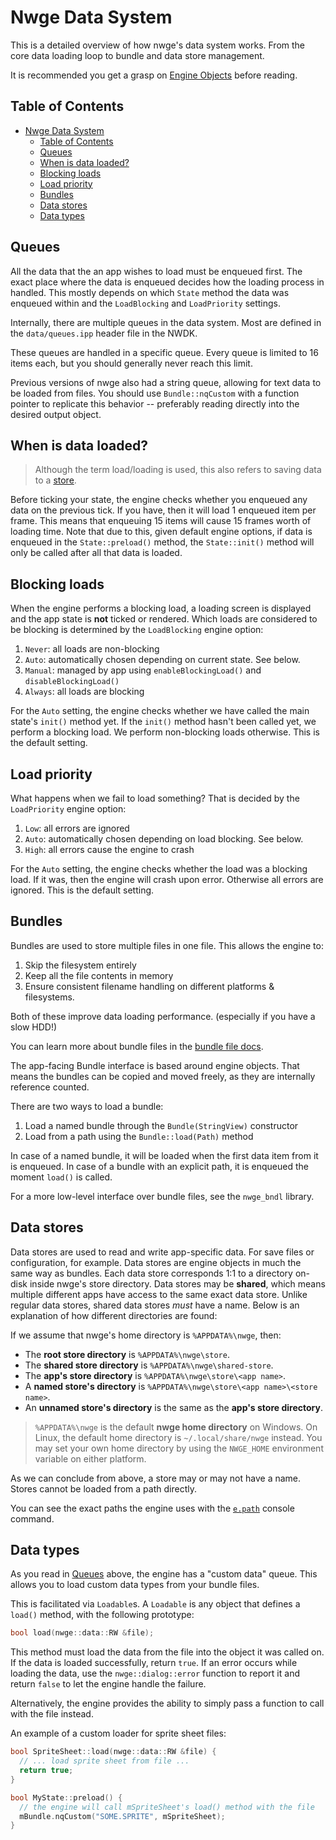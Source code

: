 # Nwge Data System

This is a detailed overview of how nwge's data system works. From the core data
loading loop to bundle and data store management.

It is recommended you get a grasp on [Engine Objects](OBJECTS) before reading.

## Table of Contents

* [Nwge Data System](#nwge-data-system)
  * [Table of Contents](#table-of-contents)
  * [Queues](#queues)
  * [When is data loaded?](#when-is-data-loaded)
  * [Blocking loads](#blocking-loads)
  * [Load priority](#load-priority)
  * [Bundles](#bundles)
  * [Data stores](#data-stores)
  * [Data types](#data-types)

## Queues

All the data that the an app wishes to load must be enqueued first. The exact
place where the data is enqueued decides how the loading process in handled.
This mostly depends on which `State` method the data was enqueued within and the
`LoadBlocking` and `LoadPriority` settings.

Internally, there are multiple queues in the data system. Most are defined in
the `data/queues.ipp` header file in the NWDK.

These queues are handled in a specific queue. Every queue is limited to 16 items
each, but you should generally never reach this limit.

Previous versions of nwge also had a string queue, allowing for text data to
be loaded from files. You should use `Bundle::nqCustom` with a function
pointer to replicate this behavior -- preferably reading directly into the
desired output object.

## When is data loaded?

> Although the term load/loading is used, this also refers to saving data to a
> [store](#data-stores).

Before ticking your state, the engine checks whether you enqueued any data on
the previous tick. If you have, then it will load 1 enqueued item per frame.
This means that enqueuing 15 items will cause 15 frames worth of loading time.
Note that due to this, given default engine options, if data is enqueued in the
`State::preload()` method, the `State::init()` method will only be called after
all that data is loaded.

## Blocking loads

When the engine performs a blocking load, a loading screen is displayed and the
app state is **not** ticked or rendered. Which loads are considered to be
blocking is determined by the `LoadBlocking` engine option:

1. `Never`: all loads are non-blocking
2. `Auto`: automatically chosen depending on current state. See below.
3. `Manual`: managed by app using `enableBlockingLoad()` and
   `disableBlockingLoad()`
4. `Always`: all loads are blocking

For the `Auto` setting, the engine checks whether we have called the main
state's `init()` method yet. If the `init()` method hasn't been called yet, we
perform a blocking load. We perform non-blocking loads otherwise. This is the
default setting.

## Load priority

What happens when we fail to load something? That is decided by the
`LoadPriority` engine option:

1. `Low`: all errors are ignored
2. `Auto`: automatically chosen depending on load blocking. See below.
3. `High`: all errors cause the engine to crash

For the `Auto` setting, the engine checks whether the load was a blocking load.
If it was, then the engine will crash upon error. Otherwise all errors are
ignored. This is the default setting.

## Bundles

Bundles are used to store multiple files in one file. This allows the engine to:

1. Skip the filesystem entirely
2. Keep all the file contents in memory
3. Ensure consistent filename handling on different platforms & filesystems.

Both of these improve data loading performance. (especially if you have a
slow HDD!)

You can learn more about bundle files in the [bundle file docs](BUNDLE).

The app-facing Bundle interface is based around engine objects. That means the
bundles can be copied and moved freely, as they are internally reference
counted.

There are two ways to load a bundle:

1. Load a named bundle through the `Bundle(StringView)` constructor
2. Load from a path using the `Bundle::load(Path)` method

In case of a named bundle, it will be loaded when the first data
item from it is enqueued. In case of a bundle with an explicit path, it is
enqueued the moment `load()` is called.

For a more low-level interface over bundle files, see the `nwge_bndl` library.

## Data stores

Data stores are used to read and write app-specific data. For save files or
configuration, for example. Data stores are engine objects in much the same way
as bundles. Each data store corresponds 1:1 to a directory on-disk inside nwge's
store directory. Data stores may be **shared**, which means multiple different
apps have access to the same exact data store. Unlike regular data stores,
shared data stores *must* have a name. Below is an explanation of how different
directories are found:

If we assume that nwge's home directory is `%APPDATA%\nwge`, then:

* The **root store directory** is `%APPDATA%\nwge\store`.
* The **shared store directory** is `%APPDATA%\nwge\shared-store`.
* The **app's store directory** is `%APPDATA%\nwge\store\<app name>`.
* A **named store's directory** is `%APPDATA%\nwge\store\<app name>\<store
  name>`.
* An **unnamed store's directory** is the same as the **app's store directory**.

> `%APPDATA%\nwge` is the default **nwge home directory** on Windows. On Linux,
> the default home directory is `~/.local/share/nwge` instead. You may set your
> own home directory by using the `NWGE_HOME` environment variable on either
> platform.

As we can conclude from above, a store may or may not have a name. Stores cannot
be loaded from a path directly.

You can see the exact paths the engine uses with the [`e.path`](CONSOLE#epath)
console command.

## Data types

As you read in [Queues](#queues) above, the engine has a "custom data" queue.
This allows you to load custom data types from your bundle files.

This is facilitated via `Loadable`s. A `Loadable` is any object that defines a
`load()` method, with the following prototype:

```c++
bool load(nwge::data::RW &file);
```

This method must load the data from the file into the object it was called on.
If the data is loaded successfully, return `true`. If an error occurs while
loading the data, use the `nwge::dialog::error` function to report it and return
`false` to let the engine handle the failure.

Alternatively, the engine provides the ability to simply pass a function to call
with the file instead.

An example of a custom loader for sprite sheet files:

```c++
bool SpriteSheet::load(nwge::data::RW &file) {
  // ... load sprite sheet from file ...
  return true;
}

bool MyState::preload() {
  // the engine will call mSpriteSheet's load() method with the file
  mBundle.nqCustom("SOME.SPRITE", mSpriteSheet);
}
```
